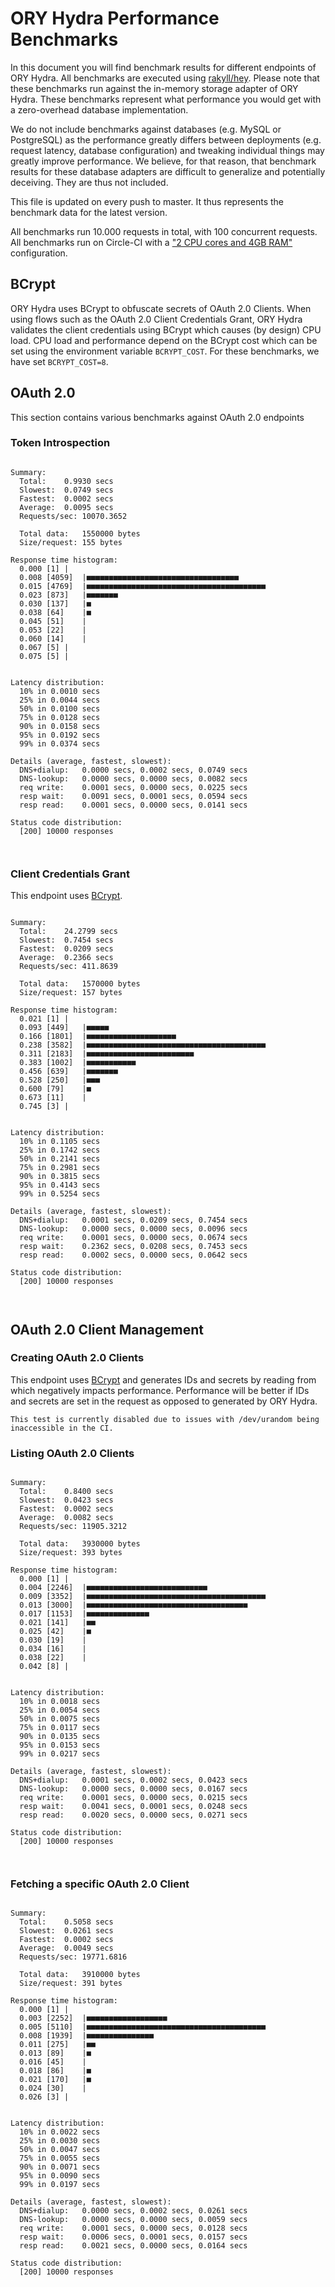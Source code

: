 # ORY Hydra Performance Benchmarks

In this document you will find benchmark results for different endpoints of ORY Hydra. All benchmarks are executed
using [rakyll/hey](https://github.com/rakyll/hey). Please note that these benchmarks run against the in-memory storage
adapter of ORY Hydra. These benchmarks represent what performance you would get with a zero-overhead database implementation.

We do not include benchmarks against databases (e.g. MySQL or PostgreSQL) as the performance greatly differs between
deployments (e.g. request latency, database configuration) and tweaking individual things may greatly improve performance.
We believe, for that reason, that benchmark results for these database adapters are difficult to generalize and potentially
deceiving. They are thus not included.

This file is updated on every push to master. It thus represents the benchmark data for the latest version.

All benchmarks run 10.000 requests in total, with 100 concurrent requests. All benchmarks run on Circle-CI with a
["2 CPU cores and 4GB RAM"](https://support.circleci.com/hc/en-us/articles/360000489307-Why-do-my-tests-take-longer-to-run-on-CircleCI-than-locally-)
configuration.

## BCrypt

ORY Hydra uses BCrypt to obfuscate secrets of OAuth 2.0 Clients. When using flows such as the OAuth 2.0 Client Credentials
Grant, ORY Hydra validates the client credentials using BCrypt which causes (by design) CPU load. CPU load and performance
depend on the BCrypt cost which can be set using the environment variable `BCRYPT_COST`. For these benchmarks,
we have set `BCRYPT_COST=8`.

## OAuth 2.0

This section contains various benchmarks against OAuth 2.0 endpoints

### Token Introspection

```

Summary:
  Total:	0.9930 secs
  Slowest:	0.0749 secs
  Fastest:	0.0002 secs
  Average:	0.0095 secs
  Requests/sec:	10070.3652
  
  Total data:	1550000 bytes
  Size/request:	155 bytes

Response time histogram:
  0.000 [1]	|
  0.008 [4059]	|■■■■■■■■■■■■■■■■■■■■■■■■■■■■■■■■■■
  0.015 [4769]	|■■■■■■■■■■■■■■■■■■■■■■■■■■■■■■■■■■■■■■■■
  0.023 [873]	|■■■■■■■
  0.030 [137]	|■
  0.038 [64]	|■
  0.045 [51]	|
  0.053 [22]	|
  0.060 [14]	|
  0.067 [5]	|
  0.075 [5]	|


Latency distribution:
  10% in 0.0010 secs
  25% in 0.0044 secs
  50% in 0.0100 secs
  75% in 0.0128 secs
  90% in 0.0158 secs
  95% in 0.0192 secs
  99% in 0.0374 secs

Details (average, fastest, slowest):
  DNS+dialup:	0.0000 secs, 0.0002 secs, 0.0749 secs
  DNS-lookup:	0.0000 secs, 0.0000 secs, 0.0082 secs
  req write:	0.0001 secs, 0.0000 secs, 0.0225 secs
  resp wait:	0.0091 secs, 0.0001 secs, 0.0594 secs
  resp read:	0.0001 secs, 0.0000 secs, 0.0141 secs

Status code distribution:
  [200]	10000 responses



```

### Client Credentials Grant

This endpoint uses [BCrypt](#bcrypt).

```

Summary:
  Total:	24.2799 secs
  Slowest:	0.7454 secs
  Fastest:	0.0209 secs
  Average:	0.2366 secs
  Requests/sec:	411.8639
  
  Total data:	1570000 bytes
  Size/request:	157 bytes

Response time histogram:
  0.021 [1]	|
  0.093 [449]	|■■■■■
  0.166 [1801]	|■■■■■■■■■■■■■■■■■■■■
  0.238 [3582]	|■■■■■■■■■■■■■■■■■■■■■■■■■■■■■■■■■■■■■■■■
  0.311 [2183]	|■■■■■■■■■■■■■■■■■■■■■■■■
  0.383 [1002]	|■■■■■■■■■■■
  0.456 [639]	|■■■■■■■
  0.528 [250]	|■■■
  0.600 [79]	|■
  0.673 [11]	|
  0.745 [3]	|


Latency distribution:
  10% in 0.1105 secs
  25% in 0.1742 secs
  50% in 0.2141 secs
  75% in 0.2981 secs
  90% in 0.3815 secs
  95% in 0.4143 secs
  99% in 0.5254 secs

Details (average, fastest, slowest):
  DNS+dialup:	0.0001 secs, 0.0209 secs, 0.7454 secs
  DNS-lookup:	0.0000 secs, 0.0000 secs, 0.0096 secs
  req write:	0.0001 secs, 0.0000 secs, 0.0674 secs
  resp wait:	0.2362 secs, 0.0208 secs, 0.7453 secs
  resp read:	0.0002 secs, 0.0000 secs, 0.0642 secs

Status code distribution:
  [200]	10000 responses



```

## OAuth 2.0 Client Management

### Creating OAuth 2.0 Clients

This endpoint uses [BCrypt](#bcrypt) and generates IDs and secrets by reading from  which negatively impacts
performance. Performance will be better if IDs and secrets are set in the request as opposed to generated by ORY Hydra.

```
This test is currently disabled due to issues with /dev/urandom being inaccessible in the CI.
```

### Listing OAuth 2.0 Clients

```

Summary:
  Total:	0.8400 secs
  Slowest:	0.0423 secs
  Fastest:	0.0002 secs
  Average:	0.0082 secs
  Requests/sec:	11905.3212
  
  Total data:	3930000 bytes
  Size/request:	393 bytes

Response time histogram:
  0.000 [1]	|
  0.004 [2246]	|■■■■■■■■■■■■■■■■■■■■■■■■■■■
  0.009 [3352]	|■■■■■■■■■■■■■■■■■■■■■■■■■■■■■■■■■■■■■■■■
  0.013 [3000]	|■■■■■■■■■■■■■■■■■■■■■■■■■■■■■■■■■■■■
  0.017 [1153]	|■■■■■■■■■■■■■■
  0.021 [141]	|■■
  0.025 [42]	|■
  0.030 [19]	|
  0.034 [16]	|
  0.038 [22]	|
  0.042 [8]	|


Latency distribution:
  10% in 0.0018 secs
  25% in 0.0054 secs
  50% in 0.0075 secs
  75% in 0.0117 secs
  90% in 0.0135 secs
  95% in 0.0153 secs
  99% in 0.0217 secs

Details (average, fastest, slowest):
  DNS+dialup:	0.0001 secs, 0.0002 secs, 0.0423 secs
  DNS-lookup:	0.0000 secs, 0.0000 secs, 0.0167 secs
  req write:	0.0001 secs, 0.0000 secs, 0.0215 secs
  resp wait:	0.0041 secs, 0.0001 secs, 0.0248 secs
  resp read:	0.0020 secs, 0.0000 secs, 0.0271 secs

Status code distribution:
  [200]	10000 responses



```

### Fetching a specific OAuth 2.0 Client

```

Summary:
  Total:	0.5058 secs
  Slowest:	0.0261 secs
  Fastest:	0.0002 secs
  Average:	0.0049 secs
  Requests/sec:	19771.6816
  
  Total data:	3910000 bytes
  Size/request:	391 bytes

Response time histogram:
  0.000 [1]	|
  0.003 [2252]	|■■■■■■■■■■■■■■■■■■
  0.005 [5110]	|■■■■■■■■■■■■■■■■■■■■■■■■■■■■■■■■■■■■■■■■
  0.008 [1939]	|■■■■■■■■■■■■■■■
  0.011 [275]	|■■
  0.013 [89]	|■
  0.016 [45]	|
  0.018 [86]	|■
  0.021 [170]	|■
  0.024 [30]	|
  0.026 [3]	|


Latency distribution:
  10% in 0.0022 secs
  25% in 0.0030 secs
  50% in 0.0047 secs
  75% in 0.0055 secs
  90% in 0.0071 secs
  95% in 0.0090 secs
  99% in 0.0197 secs

Details (average, fastest, slowest):
  DNS+dialup:	0.0000 secs, 0.0002 secs, 0.0261 secs
  DNS-lookup:	0.0000 secs, 0.0000 secs, 0.0059 secs
  req write:	0.0001 secs, 0.0000 secs, 0.0128 secs
  resp wait:	0.0006 secs, 0.0001 secs, 0.0157 secs
  resp read:	0.0021 secs, 0.0000 secs, 0.0164 secs

Status code distribution:
  [200]	10000 responses



```
